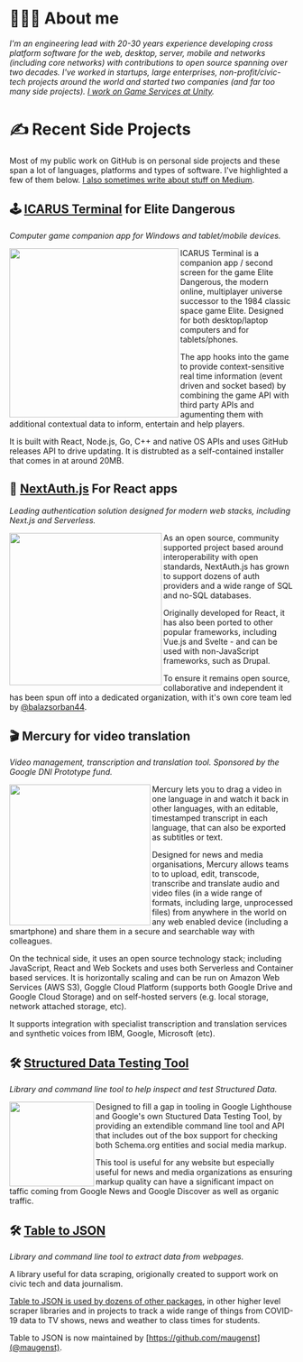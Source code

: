 # 🙎🏻‍♂️ About me

_I'm an engineering lead with 20-30 years experience developing cross platform software for the web, desktop, server, mobile and networks (including core networks) with contributions to open source spanning over two decades. I've worked in startups, large enterprises, non-profit/civic-tech projects around the world and started two companies (and far too many side projects). [I work on Game Services at Unity](https://unity.com/)._

# ✍ Recent Side Projects

Most of my public work on GitHub is on personal side projects and these span a lot of languages, platforms and types of software. I've highlighted a few of them below. [I also sometimes write about stuff on Medium](https://iaincollins.medium.com/).

## 🕹️ [ICARUS Terminal](https://github.com/iaincollins/icarus) for Elite Dangerous

_Computer game companion app for Windows and tablet/mobile devices._

<a href="https://github.com/iaincollins/icarus"><img src="https://user-images.githubusercontent.com/595695/185392281-7fc01557-34d9-4a68-aef8-84a97409b91c.png" width="300" align="left"></a>

ICARUS Terminal is a companion app / second screen for the game Elite Dangerous, the modern online, multiplayer universe successor to the 1984 classic space game Elite. Designed for both desktop/laptop computers and for tablets/phones.

The app hooks into the game to provide context-sensitive real time information (event driven and socket based) by combining the game API with third party APIs and agumenting them with additional contextual data to inform, entertain and help players.

It is built with React, Node.js, Go, C++ and native OS APIs and uses GitHub releases API to drive updating. It is distrubted as a self-contained installer that comes in at around 20MB.

## 🔑 [NextAuth.js](https://next-auth.js.org) For React apps

_Leading authentication solution designed for modern web stacks, including Next.js and Serverless._

<a href="https://next-auth.js.org"><img src="https://user-images.githubusercontent.com/595695/151672056-ba14691b-b260-4010-8b2a-d7429c339319.png" width="270" align="left"></a>

As an open source, community supported project based around interoperability with open standards, NextAuth.js has grown to support dozens of auth providers and a wide range of SQL and no-SQL databases.

Originally developed for React, it has also been ported to other popular frameworks, including Vue.js and Svelte - and can be used with non-JavaScript frameworks, such as Drupal.

To ensure it remains open source, collaborative and independent it has been spun off into a dedicated organization, with it's own core team led by [@balazsorban44](https://github.com/balazsorban44).

## 🎬 Mercury for video translation

_Video management, transcription and translation tool. Sponsored by the Google DNI Prototype fund._

<img src="https://user-images.githubusercontent.com/595695/136658187-c3ef9888-e17f-4c50-aa2f-d54eec2a276b.png" width="250" align="left">

Mercury lets you to drag a video in one language in and watch it back in other languages, with an editable, timestamped transcript in each language, that can also be exported as subtitles or text.

Designed for news and media organisations, Mercury allows teams to to upload, edit, transcode, transcribe and translate audio and video files (in a wide range of formats, including large, unprocessed files) from anywhere in the world on any web enabled device (including a smartphone) and share them in a secure and searchable way with colleagues.

On the technical side, it uses an open source technology stack; including JavaScript, React and Web Sockets and uses both Serverless and Container based services. It is horizontally scaling and can be run on Amazon Web Services (AWS S3), Goggle Cloud Platform (supports both Google Drive and Google Cloud Storage) and on self-hosted servers (e.g. local storage, network attached storage, etc).

It supports integration with specialist transcription and translation services and synthetic voices from IBM, Google, Microsoft (etc).

## 🛠 [Structured Data Testing Tool](https://github.com/glitchdigital/structured-data-testing-tool)

_Library and command line tool to help inspect and test Structured Data._

<img src="https://user-images.githubusercontent.com/595695/136657786-ec1f4db5-433b-41d0-b276-50469e3e9cb0.png" width="150" align="left">

Designed to fill a gap in tooling in Google Lighthouse and Google's own Stuctured Data Testing Tool, by providing an extendible command line tool and API that includes out of the box support for checking both Schema.org entities and social media markup.

This tool is useful for any website but especially useful for news and media organizations as ensuring markup quality can have a significant impact on taffic coming from Google News and Google Discover as well as organic traffic.

## 🛠 [Table to JSON](https://www.npmjs.com/package/tabletojson)

_Library and command line tool to extract data from webpages._

A library useful for data scraping, origionally created to support work on civic tech and data journalism.

[Table to JSON is used by dozens of other packages](https://www.npmjs.com/browse/depended/tabletojson), in other higher level scraper libraries and in projects to track a wide range of things from COVID-19 data to TV shows, news and weather to class times for students.

Table to JSON is now maintained by [https://github.com/maugenst](@maugenst).

